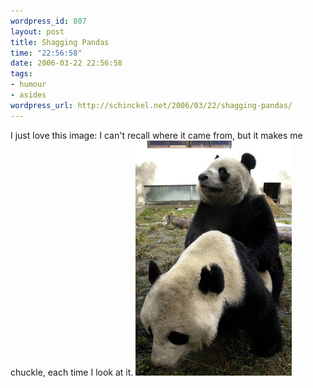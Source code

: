```yaml
--- 
wordpress_id: 807
layout: post
title: Shagging Pandas
time: "22:56:58"
date: 2006-03-22 22:56:58
tags: 
- humour
- asides
wordpress_url: http://schinckel.net/2006/03/22/shagging-pandas/
---
```

I just love this image: I can't recall where it came from, but it makes me chuckle, each time I look at it. ![Doing it "Panda Style"][1]

   [1]: /images/ShaggingPandas.jpg

